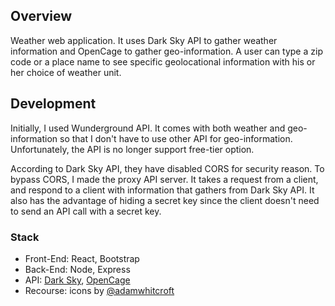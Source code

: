 ## Overview
Weather web application. It uses Dark Sky API to gather weather information and OpenCage to gather geo-information.
A user can type a zip code or a place name to see specific geolocational information with his or her choice of weather unit.

## Development
Initially, I used Wunderground API. It comes with both weather and geo-information so that I don't have to use other API for geo-information. Unfortunately, the API is no longer support free-tier option.

According to Dark Sky API, they have disabled CORS for security reason. To bypass CORS, I made the proxy API server. It takes a request from a client, and respond to a client with information that gathers from Dark Sky API. It also has the advantage of hiding a secret key since the client doesn't need to send an API call with a secret key.


### Stack
- Front-End: React, Bootstrap
- Back-End: Node, Express
- API: [Dark Sky](https://darksky.net/dev), [OpenCage](https://opencagedata.com/)
- Recourse: icons by [@adamwhitcroft](http://adamwhitcroft.com/climacons/)
